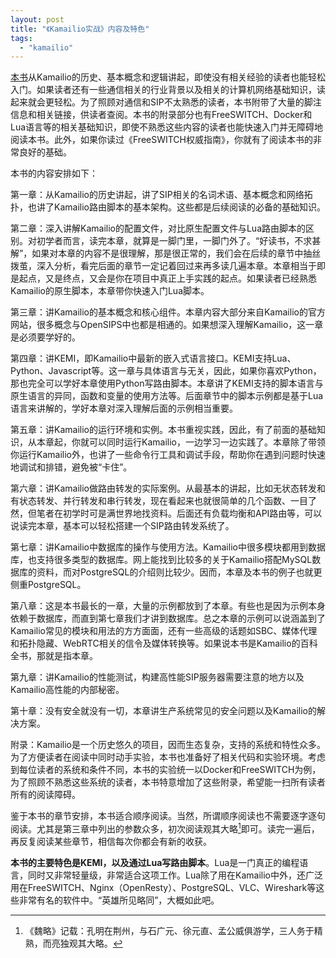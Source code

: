 ```yaml
---
layout: post
title: "《Kamailio实战》内容及特色"
tags:
  - "kamailio"
---
```


[本书](/2022/08/21/kamailio-in-action.html)从Kamailio的历史、基本概念和逻辑讲起，即使没有相关经验的读者也能轻松入门。如果读者还有一些通信相关的行业背景以及相关的计算机网络基础知识，读起来就会更轻松。为了照顾对通信和SIP不太熟悉的读者，本书附带了大量的脚注信息和相关链接，供读者查阅。本书的附录部分也有FreeSWITCH、Docker和Lua语言等的相关基础知识，即使不熟悉这些内容的读者也能快速入门并无障碍地阅读本书。此外，如果你读过《FreeSWITCH权威指南》，你就有了阅读本书的非常良好的基础。

本书的内容安排如下：

第一章：从Kamailio的历史讲起，讲了SIP相关的名词术语、基本概念和网络拓扑，也讲了Kamailio路由脚本的基本架构。这些都是后续阅读的必备的基础知识。

第二章：深入讲解Kamailio的配置文件，对比原生配置文件与Lua路由脚本的区别。对初学者而言，读完本章，就算是一脚门里，一脚门外了。“好读书，不求甚解”，如果对本章的内容不是很理解，那是很正常的，我们会在后续的章节中抽丝拨茧，深入分析，看完后面的章节一定记着回过来再多读几遍本章。本章相当于即是起点，又是终点，又会是你在项目中真正上手实践的起点。如果读者已经熟悉Kamailio的原生脚本，本章带你快速入门Lua脚本。

第三章：讲Kamailio的基本概念和核心组件。本章内容大部分来自Kamailio的官方网站，很多概念与OpenSIPS中也都是相通的。如果想深入理解Kamailio，这一章是必须要学好的。

第四章：讲KEMI，即Kamailio中最新的嵌入式语言接口。KEMI支持Lua、Python、Javascript等。这一章与具体语言与无关，因此，如果你喜欢Python，那也完全可以学好本章使用Python写路由脚本。本章讲了KEMI支持的脚本语言与原生语言的异同，函数和变量的使用方法等。后面章节中的脚本示例都是基于Lua语言来讲解的，学好本章对深入理解后面的示例相当重要。

第五章：讲Kamailio的运行环境和实例。本书重视实践，因此，有了前面的基础知识，从本章起，你就可以同时运行Kamailio，一边学习一边实践了。本章除了带领你运行Kamailio外，也讲了一些命令行工具和调试手段，帮助你在遇到问题时快速地调试和排错，避免被“卡住”。

第六章：讲Kamailio做路由转发的实际案例。从最基本的讲起，比如无状态转发和有状态转发、并行转发和串行转发，现在看起来也就很简单的几个函数、一目了然，但笔者在初学时可是满世界地找资料。后面还有负载均衡和API路由等，可以说读完本章，基本可以轻松搭建一个SIP路由转发系统了。

第七章：讲Kamailio中数据库的操作与使用方法。Kamailio中很多模块都用到数据库，也支持很多类型的数据库。网上能找到比较多的关于Kamailio搭配MySQL数据库的资料，而对PostgreSQL的介绍则比较少。因而，本章及本书的例子也就更侧重PostgreSQL。

第八章：这是本书最长的一章，大量的示例都放到了本章。有些也是因为示例本身依赖于数据库，而直到第七章我们才讲到数据库。总之本章的示例可以说涵盖到了Kamailio常见的模块和用法的方方面面，还有一些高级的话题如SBC、媒体代理和拓扑隐藏、WebRTC相关的信令及媒体转换等。如果说本书是Kamailio的百科全书，那就是指本章。

第九章：讲Kamailio的性能测试，构建高性能SIP服务器需要注意的地方以及Kamailio高性能的内部秘密。

第十章：没有安全就没有一切，本章讲生产系统常见的安全问题以及Kamailio的解决方案。

附录：Kamailio是一个历史悠久的项目，因而生态复杂，支持的系统和特性众多。为了方便读者在阅读中同时动手实验，本书也准备好了相关代码和实验环境。考虑到每位读者的系统和条件不同，本书的实验统一以Docker和FreeSWITCH为例，为了照顾不熟悉这些系统的读者，本书特意增加了这些附录，希望能一扫所有读者所有的阅读障碍。

鉴于本书的章节安排，本书适合顺序阅读。当然，所谓顺序阅读也不需要逐字逐句阅读。尤其是第三章中列出的参数众多，初次阅读观其大略[^zhugeliang]即可。读完一遍后，再反复阅读某些章节，相信每次你都会有新的收获。

[^zhugeliang]: 《魏略》记载：孔明在荆州，与石广元、徐元直、孟公威俱游学，三人务于精熟，而亮独观其大略。

**本书的主要特色是KEMI，以及通过Lua写路由脚本**。Lua是一门真正的编程语言，同时又非常轻量级，非常适合这项工作。Lua除了用在Kamailio中外，还广泛用在FreeSWITCH、Nginx（OpenResty）、PostgreSQL、VLC、Wireshark等这些非常有名的软件中。“英雄所见略同”，大概如此吧。
